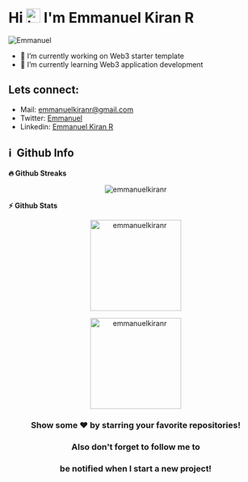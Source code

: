 <h1 align="left">Hi <img src="https://user-images.githubusercontent.com/35889385/153716705-36d14191-5f42-460a-b063-241d0e837c17.gif" width="28px" alt="hi"/> I'm Emmanuel Kiran R</h1>

<p align="left"> <img src="https://komarev.com/ghpvc/?username=emmanuelkiranr" alt="Emmanuel" /> </p>


- 🔭 I’m currently working on Web3 starter template
- 🌱 I’m currently learning Web3 application development

<h2>Lets connect:</h2>

- Mail: emmanuelkiranr@gmail.com
- Twitter: [Emmanuel](https://www.twitter.com/emmanuelkiranr/ )
- Linkedin: [Emmanuel Kiran R](https://www.linkedin.com/in/emmanuelkiranr/ )

<h2>ℹ️ &nbsp;Github Info</h2>

<summary><b>🔥 Github Streaks</b></summary>
<p align="center">
  <p align="center"><img src="https://github-readme-streak-stats.herokuapp.com/?user=emmanuelkiranr&theme=black-ice&hide_border=true&stroke=0000&background=0D1117&ring=e05397&fire=e05397&currStreakLabel=e05397" alt="emmanuelkiranr" />
</p>
	
  <summary><b>⚡ Github Stats</b></summary>
<p align="center">
  <img height="180em" src="https://github-readme-stats.vercel.app/api?username=emmanuelkiranr&hide_border=true&count_private=true&show_icons=true&theme=radical" alt="emmanuelkiranr" align = "center"/>
</p>
<p align="center">
  <img height="180em" src="https://github-readme-stats.vercel.app/api/top-langs?username=emmanuelkiranr&show_icons=true&locale=en&layout=compact&hide_border=true&theme=radical" alt="emmanuelkiranr" align = "center"/>
</p>

  <!-- <summary><b>📊 Github Contribution Graph</b></summary>
<p align="center">
  <img height="300em" alt="emmanuelkiranr" src="https://activity-graph.herokuapp.com/graph?username=emmanuelkiranr&bg_color=0D1117&color=e05397&line=e05397&point=FFFFFF&hide_border=true&" />
</p> -->

<div align="center">

### Show some ❤️ by starring your favorite repositories!
### Also don't forget to follow me to 
### be notified when I start a new project!

</div>
